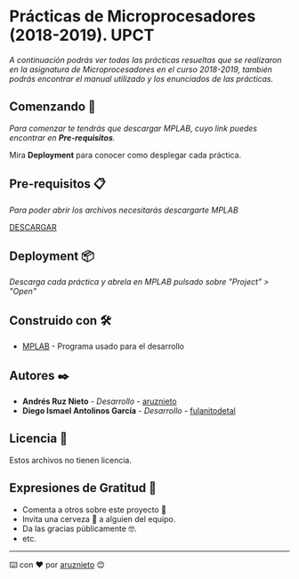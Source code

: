 # Prácticas de Microprocesadores (2018-2019). UPCT

_A continuación podrás ver todas las prácticas resueltas que se realizaron en la asignatura de Microprocesadores en el curso 2018-2019, también podrás encontrar el manual utilizado y los enunciados de las prácticas._

## Comenzando 🚀

_Para comenzar te tendrás que descargar MPLAB, cuyo link puedes encontrar en **Pre-requisitos**._

Mira **Deployment** para conocer como desplegar cada práctica.


## Pre-requisitos 📋

_Para poder abrir los archivos necesitarás descargarte MPLAB_

[DESCARGAR](https://drive.google.com/uc?id=1CCaOsCV3ncx_mjpr_NpzwHRj33mEM9y9&export=download&authuser=0)


## Deployment 📦

_Descarga cada práctica y abrela en MPLAB pulsado sobre "Project" > "Open"_

## Construido con 🛠️

* [MPLAB](https://drive.google.com/uc?id=1CCaOsCV3ncx_mjpr_NpzwHRj33mEM9y9&export=download&authuser=0) - Programa usado para el desarrollo

## Autores ✒️

* **Andrés Ruz Nieto** - *Desarrollo* - [aruznieto](https://github.com/aruznieto)
* **Diego Ismael Antolinos García** - *Desarrollo* - [fulanitodetal](#fulanito-de-tal)

## Licencia 📄

Estos archivos no tienen licencia.

## Expresiones de Gratitud 🎁

* Comenta a otros sobre este proyecto 📢
* Invita una cerveza 🍺 a alguien del equipo. 
* Da las gracias públicamente 🤓.
* etc.



---
⌨️ con ❤️ por [aruznieto](https://github.com/aruznieto) 😊
